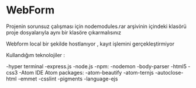 # WebForm
Projenin sorunsuz çalışması için nodemodules.rar arşivinin içindeki klasörü  proje dosyalarıyla aynı bir klasöre çıkarmalısınız

Webform local bir şekilde hostlanıyor , kayıt işlemini gerçekleştirmiyor 

Kullandığım teknolojiler : 

-hyper terminal
-express.js
-node.js
-npm:
 -nodemon
 -body-parser
-html5
-css3
-Atom IDE
Atom packages: 
-atom-beautify
-atom-ternjs
-autoclose-html
-emmet
-csslint
-pigments
-language-ejs
